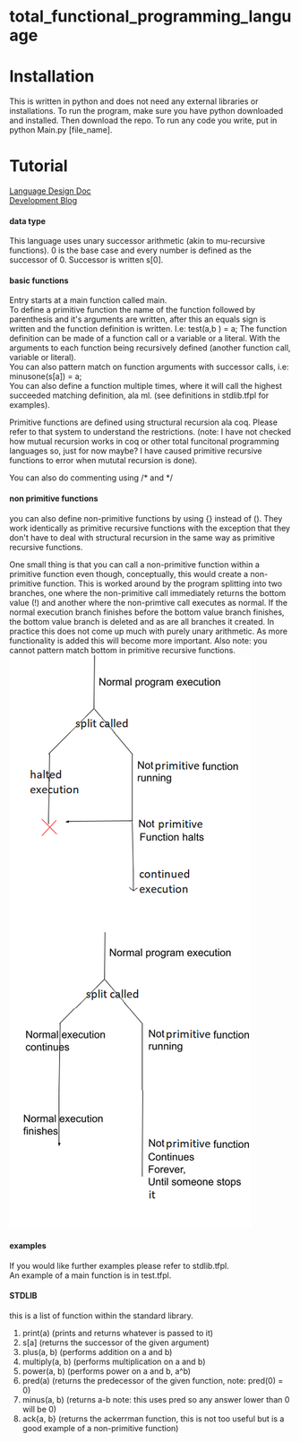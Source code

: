 # total_functional_programming_language

# Installation
This is written in python and does not need any external libraries or installations.
To run the program, make sure you have python downloaded and installed. Then download the repo.
To run any code you write, put in python Main.py [file_name].

# Tutorial
[Language Design Doc](https://docs.google.com/document/d/1RcecCvSwV43WCeCUSMUChC1xEJVVtFZClC1rhoPUaRE/edit?usp=sharing) <br>
[Development Blog](https://jontedeakin.blogspot.com/) <br>
#### data type
This language uses unary successor arithmetic (akin to mu-recursive functions). 0 is the base case
and every number is defined as the successor of 0. Successor is written s[0].                 

#### basic functions
Entry starts at a main function called main.           
To define a primitive function the name of the function followed by parenthesis and it's arguments
are written, after this an equals sign is written and the function definition is written.  I.e: test(a,b ) = a;
The function definition can be made of a function call or a variable or a literal. With the
arguments to each function being recursively defined (another function call, variable or literal).       
You can also pattern match on function arguments with successor calls, i.e: minusone(s[a]) = a;     
You can also define a function multiple times, where it will call the highest succeeded matching
definition, ala ml. (see definitions in stdlib.tfpl for examples).     

Primitive functions are defined using structural recursion ala coq. Please refer to that system to
understand the restrictions. (note: I have not checked how mutual recursion works in coq or other
		total funcitonal programming languages so, just for now maybe? I have caused
		primitive recursive functions to error when mututal recursion is done).

You can also do commenting using /\* and \*/

#### non primitive functions
you can also define non-primitive functions by using {} instead of (). They work identically as
primitive recursive functions with the exception that they don't have to deal with structural
recursion in the same way as primitive recursive functions.
         
One small thing is that you can call a non-primitive function within a primitive function even though, conceptually, this
would create a non-primitive function. This is worked around by the program splitting into two
branches, one where the non-primitive call immediately returns the bottom value (!) and another
where the non-primtive call executes as normal. If the normal execution branch finishes before the
bottom value branch finishes, the bottom value branch is deleted and as are all branches it created.
In practice this does not come up much with purely unary arithmetic. As more functionality is added
this will become more important. Also note: you cannot pattern match bottom in primitive recursive functions.    
![graph not found](not_program.png)

#### examples
If you would like further examples please refer to stdlib.tfpl.     
An example of a main function is in test.tfpl.    

#### STDLIB
this is a list of function within the standard library.    
<ol>
	<li> print(a) (prints and returns whatever is passed to it) </li>
	<li> s[a] (returns the successor of the given argument)</li>
	<li> plus(a, b) (performs addition on a and b)</li>
	<li> multiply(a, b) (performs multiplication on a and b)</li>
	<li> power(a, b) (performs power on a and b, a^b)</li>
	<li> pred(a) (returns the predecessor of the given function, note: pred(0) = 0)</li>
	<li> minus(a, b) (returns a-b note: this uses pred so any answer lower than 0 will be 0)</li>
	<li> ack{a, b} (returns the ackerrman function, this is not too useful but is a good example of a non-primitive function)</li>
</ol>

